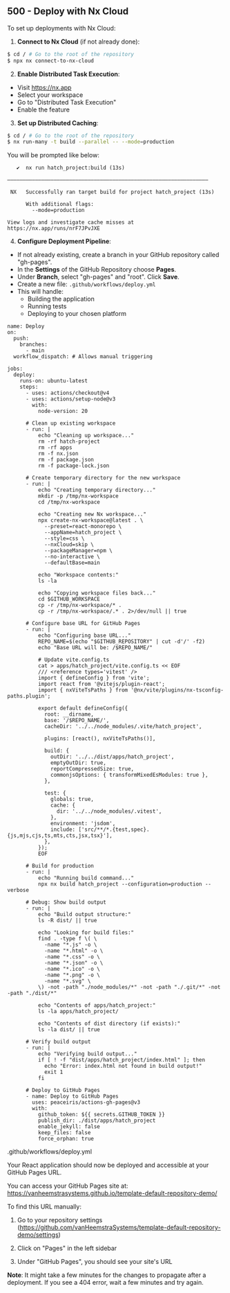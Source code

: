## 500 - Deploy with Nx Cloud

To set up deployments with Nx Cloud:

1. **Connect to Nx Cloud** (if not already done):

```bash
$ cd / # Go to the root of the repository
$ npx nx connect-to-nx-cloud
```

2. **Enable Distributed Task Execution**:
- Visit https://nx.app
- Select your workspace
- Go to "Distributed Task Execution"
- Enable the feature

3. **Set up Distributed Caching**:

```bash
$ cd / # Go to the root of the repository
$ nx run-many -t build --parallel -- --mode=production
```

You will be prompted like below:

```
   ✔  nx run hatch_project:build (13s)

—————————————————————————————————————————————————————————————————

 NX   Successfully ran target build for project hatch_project (13s)

      With additional flags:
        --mode=production

View logs and investigate cache misses at https://nx.app/runs/nrF7JPvJXE
```

4. **Configure Deployment Pipeline**:

- If not already existing, create a branch in your GitHub repository called "gh-pages".
- In the **Settings** of the GitHub Repository choose **Pages**.
- Under **Branch**, select "gh-pages" and "root". Click **Save**.
- Create a new file: `.github/workflows/deploy.yml`
- This will handle:
  - Building the application
  - Running tests
  - Deploying to your chosen platform

```
name: Deploy
on:
  push:
    branches:
      - main
  workflow_dispatch: # Allows manual triggering

jobs:
  deploy:
    runs-on: ubuntu-latest
    steps:
      - uses: actions/checkout@v4
      - uses: actions/setup-node@v3
        with:
          node-version: 20
      
      # Clean up existing workspace
      - run: |
          echo "Cleaning up workspace..."
          rm -rf hatch-project
          rm -rf apps
          rm -f nx.json
          rm -f package.json
          rm -f package-lock.json
      
      # Create temporary directory for the new workspace
      - run: |
          echo "Creating temporary directory..."
          mkdir -p /tmp/nx-workspace
          cd /tmp/nx-workspace
          
          echo "Creating new Nx workspace..."
          npx create-nx-workspace@latest . \
            --preset=react-monorepo \
            --appName=hatch_project \
            --style=css \
            --nxCloud=skip \
            --packageManager=npm \
            --no-interactive \
            --defaultBase=main
          
          echo "Workspace contents:"
          ls -la
          
          echo "Copying workspace files back..."
          cd $GITHUB_WORKSPACE
          cp -r /tmp/nx-workspace/* .
          cp -r /tmp/nx-workspace/.* . 2>/dev/null || true
      
      # Configure base URL for GitHub Pages
      - run: |
          echo "Configuring base URL..."
          REPO_NAME=$(echo "$GITHUB_REPOSITORY" | cut -d'/' -f2)
          echo "Base URL will be: /$REPO_NAME/"
          
          # Update vite.config.ts
          cat > apps/hatch_project/vite.config.ts << EOF
          /// <reference types='vitest' />
          import { defineConfig } from 'vite';
          import react from '@vitejs/plugin-react';
          import { nxViteTsPaths } from '@nx/vite/plugins/nx-tsconfig-paths.plugin';

          export default defineConfig({
            root: __dirname,
            base: '/$REPO_NAME/',
            cacheDir: '../../node_modules/.vite/hatch_project',

            plugins: [react(), nxViteTsPaths()],

            build: {
              outDir: '../../dist/apps/hatch_project',
              emptyOutDir: true,
              reportCompressedSize: true,
              commonjsOptions: { transformMixedEsModules: true },
            },

            test: {
              globals: true,
              cache: {
                dir: '../../node_modules/.vitest',
              },
              environment: 'jsdom',
              include: ['src/**/*.{test,spec}.{js,mjs,cjs,ts,mts,cts,jsx,tsx}'],
            },
          });
          EOF
      
      # Build for production
      - run: |
          echo "Running build command..."
          npx nx build hatch_project --configuration=production --verbose
      
      # Debug: Show build output
      - run: |
          echo "Build output structure:"
          ls -R dist/ || true
          
          echo "Looking for build files:"
          find . -type f \( \
            -name "*.js" -o \
            -name "*.html" -o \
            -name "*.css" -o \
            -name "*.json" -o \
            -name "*.ico" -o \
            -name "*.png" -o \
            -name "*.svg" \
          \) -not -path "./node_modules/*" -not -path "./.git/*" -not -path "./dist/*"
          
          echo "Contents of apps/hatch_project:"
          ls -la apps/hatch_project/
          
          echo "Contents of dist directory (if exists):"
          ls -la dist/ || true
      
      # Verify build output
      - run: |
          echo "Verifying build output..."
          if [ ! -f "dist/apps/hatch_project/index.html" ]; then
            echo "Error: index.html not found in build output!"
            exit 1
          fi
      
      # Deploy to GitHub Pages
      - name: Deploy to GitHub Pages
        uses: peaceiris/actions-gh-pages@v3
        with:
          github_token: ${{ secrets.GITHUB_TOKEN }}
          publish_dir: ./dist/apps/hatch_project
          enable_jekyll: false
          keep_files: false
          force_orphan: true
```
.github/workflows/deploy.yml

Your React application should now be deployed and accessible at your GitHub Pages URL.

You can access your GitHub Pages site at: https://vanheemstrasystems.github.io/template-default-repository-demo/

To find this URL manually:

1. Go to your repository settings (https://github.com/vanHeemstraSystems/template-default-repository-demo/settings)

2. Click on "Pages" in the left sidebar

3. Under "GitHub Pages", you should see your site's URL

**Note**: It might take a few minutes for the changes to propagate after a deployment. If you see a 404 error, wait a few minutes and try again.
